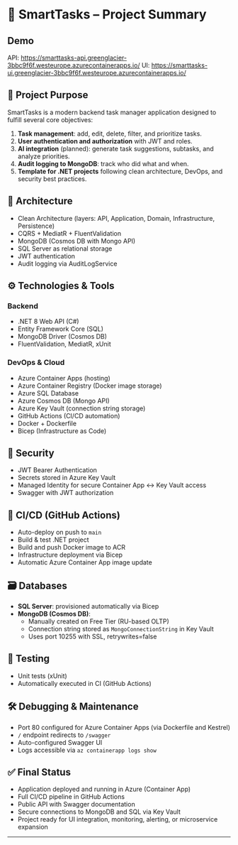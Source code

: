 # 🚀 SmartTasks – Project Summary

## Demo 
API: https://smarttasks-api.greenglacier-3bbc9f6f.westeurope.azurecontainerapps.io/
UI: https://smarttasks-ui.greenglacier-3bbc9f6f.westeurope.azurecontainerapps.io/

## 🎯 Project Purpose

SmartTasks is a modern backend task manager application designed to fulfill several core objectives:

1. **Task management**: add, edit, delete, filter, and prioritize tasks.
2. **User authentication and authorization** with JWT and roles.
3. **AI integration** (planned): generate task suggestions, subtasks, and analyze priorities.
4. **Audit logging to MongoDB**: track who did what and when.
5. **Template for .NET projects** following clean architecture, DevOps, and security best practices.

## 🧱 Architecture

- Clean Architecture (layers: API, Application, Domain, Infrastructure, Persistence)
- CQRS + MediatR + FluentValidation
- MongoDB (Cosmos DB with Mongo API)
- SQL Server as relational storage
- JWT authentication
- Audit logging via AuditLogService

## ⚙️ Technologies & Tools

### Backend

- .NET 8 Web API (C#)
- Entity Framework Core (SQL)
- MongoDB Driver (Cosmos DB)
- FluentValidation, MediatR, xUnit

### DevOps & Cloud

- Azure Container Apps (hosting)
- Azure Container Registry (Docker image storage)
- Azure SQL Database
- Azure Cosmos DB (Mongo API)
- Azure Key Vault (connection string storage)
- GitHub Actions (CI/CD automation)
- Docker + Dockerfile
- Bicep (Infrastructure as Code)

## 🔐 Security

- JWT Bearer Authentication
- Secrets stored in Azure Key Vault
- Managed Identity for secure Container App ↔ Key Vault access
- Swagger with JWT authorization

## 🚀 CI/CD (GitHub Actions)

- Auto-deploy on push to `main`
- Build & test .NET project
- Build and push Docker image to ACR
- Infrastructure deployment via Bicep
- Automatic Azure Container App image update

## 🗃️ Databases

- **SQL Server**: provisioned automatically via Bicep
- **MongoDB (Cosmos DB)**:
  - Manually created on Free Tier (RU-based OLTP)
  - Connection string stored as `MongoConnectionString` in Key Vault
  - Uses port 10255 with SSL, retrywrites=false

## 🧪 Testing

- Unit tests (xUnit)
- Automatically executed in CI (GitHub Actions)

## 🛠️ Debugging & Maintenance

- Port 80 configured for Azure Container Apps (via Dockerfile and Kestrel)
- `/` endpoint redirects to `/swagger`
- Auto-configured Swagger UI
- Logs accessible via `az containerapp logs show`

## ✅ Final Status

- Application deployed and running in Azure (Container App)
- Full CI/CD pipeline in GitHub Actions
- Public API with Swagger documentation
- Secure connections to MongoDB and SQL via Key Vault
- Project ready for UI integration, monitoring, alerting, or microservice expansion

---
